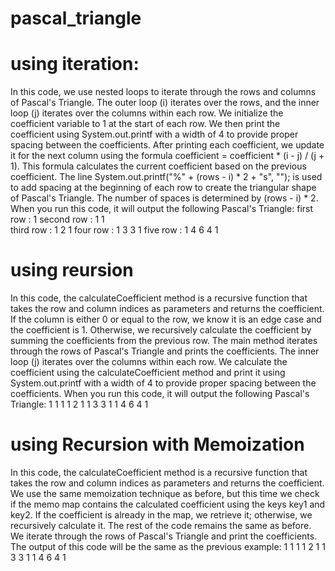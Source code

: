 # pascal_triangle
# using iteration:
In this code, we use nested loops to iterate through the rows and columns of Pascal's Triangle. The outer loop (i) iterates over the rows, and the inner loop (j) iterates over the columns within each row.
We initialize the coefficient variable to 1 at the start of each row. We then print the coefficient using System.out.printf with a width of 4 to provide proper spacing between the coefficients. After printing each coefficient,
we update it for the next column using the formula coefficient = coefficient * (i - j) / (j + 1). This formula calculates the current coefficient based on the previous coefficient.
The line System.out.printf("%" + (rows - i) * 2 + "s", ""); is used to add spacing at the beginning of each row to create the triangular shape of Pascal's Triangle. The number of spaces is determined by (rows - i) * 2.
When you run this code, it will output the following Pascal's Triangle:
first row :        1 
second row :     1   1  
third row :     1   2   1 
four row :   1   3   3   1
five row :  1   4   6   4   1
 
# using reursion
In this code, the calculateCoefficient method is a recursive function that takes the row and column indices as parameters and returns the coefficient. If the column is either 0 or equal to the row, we know it is an edge case and the coefficient is 1. Otherwise, we recursively calculate the coefficient by summing the coefficients from the previous row.
The main method iterates through the rows of Pascal's Triangle and prints the coefficients. The inner loop (j) iterates over the columns within each row. We calculate the coefficient using the calculateCoefficient method and print it using System.out.printf with a width of 4 to provide proper spacing between the coefficients.
When you run this code, it will output the following Pascal's Triangle: 
   1
   1   1
   1   2   1
   1   3   3   1
   1   4   6   4   1
# using Recursion with Memoization
In this code, the calculateCoefficient method is a recursive function that takes the row and column indices as parameters and returns the coefficient. We use the same memoization technique as before, but this time we check if the memo map contains the calculated coefficient using the keys key1 and key2. If the coefficient is already in the map, we retrieve it; otherwise, we recursively calculate it.
The rest of the code remains the same as before. We iterate through the rows of Pascal's Triangle and print the coefficients.
The output of this code will be the same as the previous example:
1 
1 1 
1 2 1 
1 3 3 1 
1 4 6 4 1 
